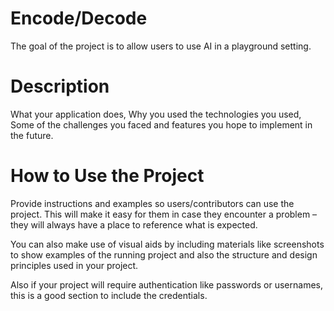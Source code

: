 # Encode/Decode

The goal of the project is to allow users to use AI in a playground setting.

# Description

What your application does,
Why you used the technologies you used,
Some of the challenges you faced and features you hope to implement in the future.

# How to Use the Project

Provide instructions and examples so users/contributors can use the project. This will make it easy for them in case they encounter a problem – they will always have a place to reference what is expected.

You can also make use of visual aids by including materials like screenshots to show examples of the running project and also the structure and design principles used in your project.

Also if your project will require authentication like passwords or usernames, this is a good section to include the credentials.

